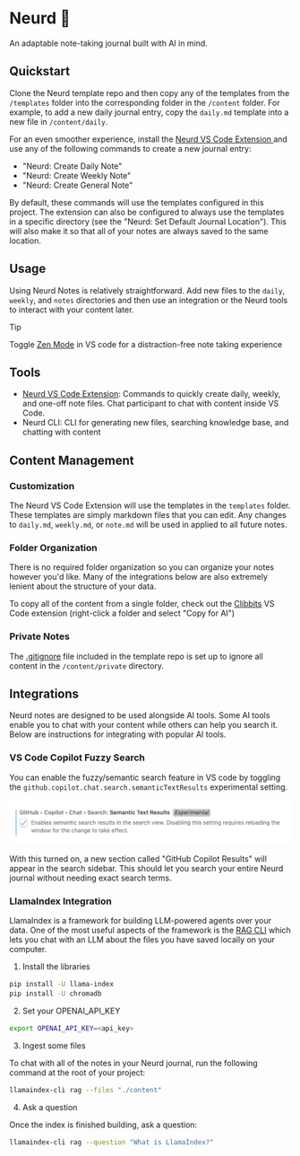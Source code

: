 # Neurd 🧠

An adaptable note-taking journal built with AI in mind.

## Quickstart

Clone the Neurd template repo and then copy any of the templates from the `/templates` folder into the corresponding folder in the `/content` folder. For example, to add a new daily journal entry, copy the `daily.md` template into a new file in `/content/daily`.

For an even smoother experience, install the [Neurd VS Code Extension ](https://marketplace.visualstudio.com/items?itemName=codeontherocks.neurd-vs-code) and use any of the following commands to create a new journal entry:

- "Neurd: Create Daily Note"
- "Neurd: Create Weekly Note"
- "Neurd: Create General Note"

By default, these commands will use the templates configured in this project. The extension can also be configured to always use the templates in a specific directory (see the "Neurd: Set Default Journal Location"). This will also make it so that all of your notes are always saved to the same location.

## Usage

Using Neurd Notes is relatively straightforward. Add new files to the `daily`, `weekly`, and `notes` directories and then use an integration or the Neurd tools to interact with your content later.

> [!TIP]
> Toggle [Zen Mode](https://code.visualstudio.com/docs/getstarted/userinterface#_zen-mode) in VS code for a distraction-free note taking experience

## Tools

- [Neurd VS Code Extension](https://marketplace.visualstudio.com/items?itemName=codeontherocks.neurd-vs-code): Commands to quickly create daily, weekly, and one-off note files. Chat participant to chat with content inside VS Code.
- Neurd CLI: CLI for generating new files, searching knowledge base, and chatting with content

## Content Management

### Customization

The Neurd VS Code Extension will use the templates in the `templates` folder. These templates are simply markdown files that you can edit. Any changes to `daily.md`, `weekly.md`, or `note.md` will be used in applied to all future notes.

### Folder Organization

There is no required folder organization so you can organize your notes however you'd like. Many of the integrations below are also extremely lenient about the structure of your data.

To copy all of the content from a single folder, check out the [Clibbits](https://marketplace.visualstudio.com/items?itemName=CodeontheRocks.clibbits) VS Code extension (right-click a folder and select "Copy for AI")

### Private Notes

The [.gitignore](.gitignore) file included in the template repo is set up to ignore all content in the `/content/private` directory. 

## Integrations

Neurd notes are designed to be used alongside AI tools. Some AI tools enable you to chat with your content while others can help you search it. Below are instructions for integrating with popular AI tools.

### VS Code Copilot Fuzzy Search

You can enable the fuzzy/semantic search feature in VS code by toggling the `github.copilot.chat.search.semanticTextResults` experimental setting.

![Semantic search with copilot](image.png)

With this turned on, a new section called "GitHub Copilot Results" will appear in the search sidebar. This should let you search your entire Neurd journal without needing exact search terms.

### LlamaIndex Integration

LlamaIndex is a framework for building LLM-powered agents over your data. One of the most useful aspects of the framework is the [RAG CLI](https://docs.llamaindex.ai/en/stable/getting_started/starter_tools/rag_cli/) which lets you chat with an LLM about the files you have saved locally on your computer.

1. Install the libraries

```bash
pip install -U llama-index
pip install -U chromadb
```

2. Set your OPENAI_API_KEY

```bash
export OPENAI_API_KEY=<api_key>
```

3. Ingest some files

To chat with all of the notes in your Neurd journal, run the following command at the root of your project:

```bash
llamaindex-cli rag --files "./content"
```

4. Ask a question

Once the index is finished building, ask a question:

```bash
llamaindex-cli rag --question "What is LlamaIndex?"
```